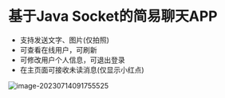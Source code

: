 # 基于Java Socket的简易聊天APP

-   支持发送文字、图片(仅拍照)
-   可查看在线用户，可刷新
-   可修改用户个人信息，可退出登录
-   在主页面可接收未读消息(仅显示小红点)

![image-20230714091755525](https://typora-images-1309988842.cos.ap-beijing.myqcloud.com/img/image-20230714091755525.png)
